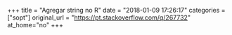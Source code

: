 +++
title = "Agregar string no R"
date = "2018-01-09 17:26:17"
categories = ["sopt"]
original_url = "https://pt.stackoverflow.com/q/267732"
at_home="no"
+++

